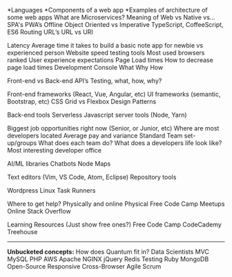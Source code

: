 *Languages
*Components of a web app
*Examples of architecture of some web apps
What are Microservices?
Meaning of Web vs Native vs…
SPA's
PWA’s
Offline
Object Oriented vs Imperative
TypeScript, CoffeeScript, ES6
Routing
URL’s
URL vs URI

Latency
Average time it takes to build a basic note app for newbie vs experienced person
Website speed testing tools
Most used browsers ranked
User experience expectations
    Page Load times
How to decrease page load times
Development Console
    What
    Why
    How

Front-end vs Back-end
API’s
Testing, what, how, why?

Front-end frameworks (React, Vue, Angular, etc)
UI frameworks (semantic, Bootstrap, etc)
CSS Grid vs Flexbox
Design Patterns

Back-end tools
Serverless
Javascript server tools (Node, Yarn)

Biggest job opportunities right now (Senior, or Junior, etc)
Where are most developers located
Average pay and variance
Standard Team set-up/groups
What does each team do?
What does a developers life look like?
Most interesting developer office

AI/ML libraries
Chatbots
Node Maps

Text editors (Vim, VS Code, Atom, Eclipse)
Repository tools

Wordpress
Linux
Task Runners

Where to get help? Physically and online
    Physical
        Free Code Camp Meetups
    Online
        Stack Overflow

Learning Resources (Just show free ones?)
    Free Code Camp
    CodeCademy
    Treehouse


********

**Unbucketed concepts:**
How does Quantum fit in?
Data Scientists
MVC
MySQL
PHP
AWS
Apache
NGINX
jQuery
Redis
Testing
Ruby
MongoDB
Open-Source
Responsive
Cross-Browser
Agile Scrum

